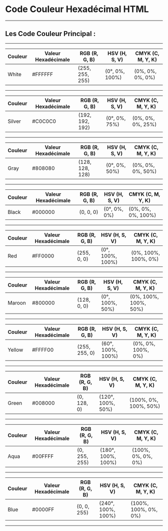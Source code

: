 # **Code Couleur Hexadécimal HTML**

---

## **Les Code Couleur Principal :**

---

| Couleur | Valeur Hexadécimale  | RGB (R, G, B)   | HSV (H, S, V)   | CMYK (C, M, Y, K)   |
|---------|----------------------|-----------------|-----------------|---------------------|
| White   | #FFFFFF              | (255, 255, 255) | (0°, 0%, 100%)  | (0%, 0%, 0%, 0%)    |

---

| Couleur | Valeur Hexadécimale  | RGB (R, G, B)   | HSV (H, S, V)   | CMYK (C, M, Y, K)   |
|---------|----------------------|-----------------|-----------------|---------------------|
| Silver  | #C0C0C0              | (192, 192, 192) | (0°, 0%, 75%)   | (0%, 0%, 0%, 25%)   |

---

| Couleur | Valeur Hexadécimale  | RGB (R, G, B)   | HSV (H, S, V)   | CMYK (C, M, Y, K)   |
|---------|----------------------|-----------------|-----------------|---------------------|
| Gray    | #808080              | (128, 128, 128) | (0°, 0%, 50%)   | (0%, 0%, 0%, 50%)   |

---

| Couleur | Valeur Hexadécimale  | RGB (R, G, B)   | HSV (H, S, V)   | CMYK (C, M, Y, K)   |
|---------|----------------------|-----------------|-----------------|---------------------|
| Black   | #000000              | (0, 0, 0)       | (0°, 0%, 0%)    | (0%, 0%, 0%, 100%)  |

---

| Couleur | Valeur Hexadécimale  | RGB (R, G, B)   | HSV (H, S, V)   | CMYK (C, M, Y, K)   |
|---------|----------------------|-----------------|-----------------|---------------------|
| Red     | #FF0000              | (255, 0, 0)     | (0°, 100%, 100%)| (0%, 100%, 100%, 0%)|

---

| Couleur | Valeur Hexadécimale  | RGB (R, G, B)   | HSV (H, S, V)   | CMYK (C, M, Y, K)    |
|---------|----------------------|-----------------|-----------------|----------------------|
| Maroon  | #800000              | (128, 0, 0)     | (0°, 100%, 50%) | (0%, 100%, 100%, 50%)|

---

| Couleur | Valeur Hexadécimale  | RGB (R, G, B)   | HSV (H, S, V)    | CMYK (C, M, Y, K)    |
|---------|----------------------|-----------------|------------------|----------------------|
| Yellow  | #FFFF00              | (255, 255, 0)   | (60°, 100%, 100%)| (0%, 0%, 100%, 0%)   |

---

| Couleur | Valeur Hexadécimale  | RGB (R, G, B)   | HSV (H, S, V)     | CMYK (C, M, Y, K)    |
|---------|----------------------|-----------------|-------------------|----------------------|
| Green   | #008000              | (0, 128, 0)     | (120°, 100%, 50%) | (100%, 0%, 100%, 50%)|

---

| Couleur | Valeur Hexadécimale  | RGB (R, G, B)   | HSV (H, S, V)      | CMYK (C, M, Y, K)    |
|---------|----------------------|-----------------|--------------------|----------------------|
| Aqua    | #00FFFF              | (0, 255, 255)   | (180°, 100%, 100%) | (100%, 0%, 0%, 0%)   |

---

| Couleur | Valeur Hexadécimale  | RGB (R, G, B)   | HSV (H, S, V)      | CMYK (C, M, Y, K)    |
|---------|----------------------|-----------------|--------------------|----------------------|
| Blue    | #0000FF              | (0, 0, 255)     | (240°, 100%, 100%) | (100%, 100%, 0%, 0%) |

---

